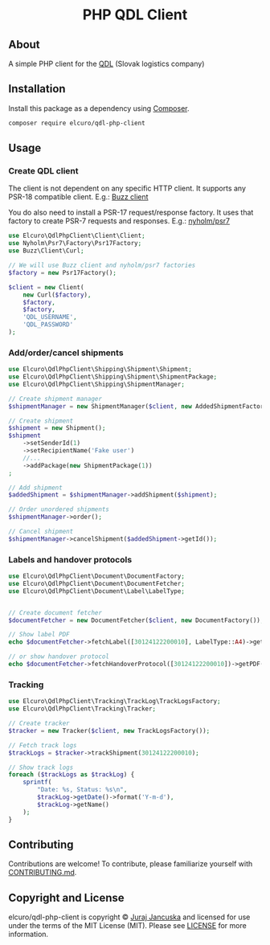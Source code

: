 <h1 align="center">PHP QDL Client</h1>


<!--
TODO: Make sure the following URLs are correct and working for your project.
      Then, remove these comments to display the badges, giving users a quick
      overview of your package.

<p align="center">
    <a href="https://github.com/elcuro/app"><img src="https://img.shields.io/badge/source-elcuro/qdl--php--client-blue.svg?style=flat-square" alt="Source Code"></a>
    <a href="https://packagist.org/packages/elcuro/qdl-php-client"><img src="https://img.shields.io/packagist/v/elcuro/qdl-php-client.svg?style=flat-square&label=release" alt="Download Package"></a>
    <a href="https://php.net"><img src="https://img.shields.io/packagist/php-v/elcuro/qdl-php-client.svg?style=flat-square&colorB=%238892BF" alt="PHP Programming Language"></a>
    <a href="https://github.com/elcuro/app/blob/main/LICENSE"><img src="https://img.shields.io/packagist/l/elcuro/qdl-php-client.svg?style=flat-square&colorB=darkcyan" alt="Read License"></a>
    <a href="https://github.com/elcuro/app/actions/workflows/continuous-integration.yml"><img src="https://img.shields.io/github/actions/workflow/status/elcuro/app/continuous-integration.yml?branch=main&style=flat-square&logo=github" alt="Build Status"></a>
    <a href="https://codecov.io/gh/elcuro/app"><img src="https://img.shields.io/codecov/c/gh/elcuro/app?label=codecov&logo=codecov&style=flat-square" alt="Codecov Code Coverage"></a>
    <a href="https://shepherd.dev/github/elcuro/app"><img src="https://img.shields.io/endpoint?style=flat-square&url=https%3A%2F%2Fshepherd.dev%2Fgithub%2Felcuro%2Fapp%2Fcoverage" alt="Psalm Type Coverage"></a>
</p>
-->


## About

A simple PHP client for the [QDL](https://www.qdl.sk/) (Slovak logistics company)




## Installation

Install this package as a dependency using [Composer](https://getcomposer.org).

``` bash
composer require elcuro/qdl-php-client
```

## Usage

### Create QDL client
The client is not dependent on any specific HTTP client. It supports any PSR-18 compatible client.
E.g.: [Buzz client](https://github.com/kriswallsmith/Buzz)

You do also need to install a PSR-17 request/response factory. It uses that factory to create PSR-7 requests and responses.
E.g.: [nyholm/psr7](https://github.com/Nyholm/psr7)

``` php
use Elcuro\QdlPhpClient\Client\Client;
use Nyholm\Psr7\Factory\Psr17Factory;
use Buzz\Client\Curl;

// We will use Buzz client and nyholm/psr7 factories
$factory = new Psr17Factory();

$client = new Client(
    new Curl($factory),
    $factory,
    $factory,
    'QDL_USERNAME',
    'QDL_PASSWORD'
);

```

### Add/order/cancel shipments
```php
use Elcuro\QdlPhpClient\Shipping\Shipment\Shipment;
use Elcuro\QdlPhpClient\Shipping\Shipment\ShipmentPackage;
use Elcuro\QdlPhpClient\Shipping\ShipmentManager;

// Create shipment manager
$shipmentManager = new ShipmentManager($client, new AddedShipmentFactory());

// Create shipment
$shipment = new Shipment();
$shipment
    ->setSenderId(1)
    ->setRecipientName('Fake user')
    //...
    ->addPackage(new ShipmentPackage(1))
;

// Add shipment
$addedShipment = $shipmentManager->addShipment($shipment);

// Order unordered shipments
$shipmentManager->order();

// Cancel shipment
$shipmentManager->cancelShipment($addedShipment->getId());
```

### Labels and handover protocols
```php
use Elcuro\QdlPhpClient\Document\DocumentFactory;
use Elcuro\QdlPhpClient\Document\DocumentFetcher;
use Elcuro\QdlPhpClient\Document\Label\LabelType;


// Create document fetcher
$documentFetcher = new DocumentFetcher($client, new DocumentFactory());

// Show label PDF
echo $documentFetcher->fetchLabel([30124122200010], LabelType::A4)->getPDF();

// or show handover protocol
echo $documentFetcher->fetchHandoverProtocol([30124122200010])->getPDF();


```

### Tracking
```php
use Elcuro\QdlPhpClient\Tracking\TrackLog\TrackLogsFactory;
use Elcuro\QdlPhpClient\Tracking\Tracker;

// Create tracker
$tracker = new Tracker($client, new TrackLogsFactory());

// Fetch track logs
$trackLogs = $tracker->trackShipment(30124122200010);

// Show track logs
foreach ($trackLogs as $trackLog) {
    sprintf(
        "Date: %s, Status: %s\n",
        $trackLog->getDate()->format('Y-m-d'),
        $trackLog->getName()
    );
}
```

## Contributing

Contributions are welcome! To contribute, please familiarize yourself with
[CONTRIBUTING.md](CONTRIBUTING.md).







## Copyright and License

elcuro/qdl-php-client is copyright © [Juraj Jancuska](mailto:jjancuska@gmail.com)
and licensed for use under the terms of the
MIT License (MIT). Please see [LICENSE](LICENSE) for more information.


